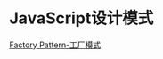 # JavaScript设计模式

[Factory Pattern-工厂模式](https://github.com/rason00/Practice/blob/master/JavaScript/JavaScript%20Design%20Pattern/Factory%20Pattern.md)